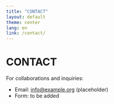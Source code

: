 ```yaml
---
title: "CONTACT"
layout: default
theme: center
lang: en
link: /contact/
---
```


# CONTACT
For collaborations and inquiries:

- Email: info@example.org (placeholder)
- Form: to be added
